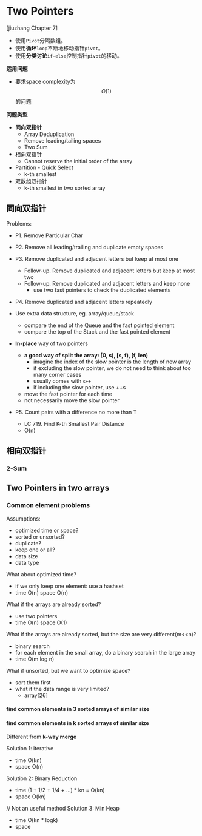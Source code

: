 <extoc></extoc>

# Two Pointers

[jiuzhang Chapter 7]

- 使用`Pivot`分隔数组。
- 使用**循环**`loop`不断地移动指针`pivot`。
- 使用**分类讨论**`if-else`控制指针`pivot`的移动。

__适用问题__

- 要求space complexity为$$O(1)$$的问题

__问题类型__

- **同向双指针**
    - Array Deduplication
    - Remove leading/tailing spaces
    - Two Sum
- 相向双指针
    - Cannot reserve the initial order of the array
- Partition - Quick Select
    - k-th smallest
- 双数组双指针
    - k-th smallest in two sorted array

    

## 同向双指针 

Problems:

- P1. Remove Particular Char    
- P2. Remove all leading/trailing and duplicate empty spaces
- P3. Remove duplicated and adjacent letters but keep at most one
    - Follow-up. Remove duplicated and adjacent letters but keep at most two
    - Follow-up. Remove duplicated and adjacent letters and keep none
        - use two fast pointers to check the duplicated elements
- P4. Remove duplicated and adjacent letters repeatedly

- Use extra data structure, eg. array/queue/stack
    - compare the end of the Queue and the fast pointed element
    - compare the top of the Stack and the fast pointed element
- **In-place** way of two pointers
    - **a good way of split the array: [0, s), [s, f), [f, len)**
        - imagine the index of the slow pointer is the length of new array
        - if excluding the slow pointer, we do not need to think about too many corner cases
        - usually comes with `s++`
        - if including the slow pointer, use ++s
    - move the fast pointer for each time
    - not necessarily move the slow pointer
    
- P5. Count pairs with a difference no more than T
    - LC 719. Find K-th Smallest Pair Distance
    - O(n)
    
## 相向双指针

### 2-Sum

## Two Pointers in two arrays

### Common element problems

Assumptions:

- optimized time or space?
- sorted or unsorted?
- duplicate?
- keep one or all?
- data size
- data type

What about optimized time?

- if we only keep one element: use a hashset
- time O(n) space O(n)

What if the arrays are already sorted?

- use two pointers
- time O(n) space O(1)

What if the arrays are already sorted, but the size are very different(m<<n)?

- binary search
- for each element in the small array, do a binary search in the large array
- time O(m log n)

What if unsorted, but we want to optimize space?

- sort them first
- what if the data range is very limited?
    - array[26]
    
#### find common elements in 3 sorted arrays of similar size

#### find common elements in k sorted arrays of similar size

Different from **k-way merge**

Solution 1: iterative

- time O(kn)
- space O(n)

Solution 2: Binary Reduction

- time (1 + 1/2 + 1/4 + ...) * kn = O(kn)
- space O(kn)

// Not an useful method
Solution 3: Min Heap

- time O(kn * logk)
- space